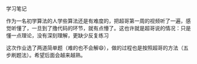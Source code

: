 学习笔记

作为一名初学算法的人学些算法还是有难度的，把超哥第一周的视频听了一遍，感觉听懂了，一旦到了撸代码的环节，就有点懵了。这也许就是超哥说的情况：只是懂一点理论，没有深刻理解，更缺少反复练习

这次作业选了两道简单题（难的也不会解😄），做的过程也是按照超哥的方法（五步刷题法）。希望后面会越来越熟。
